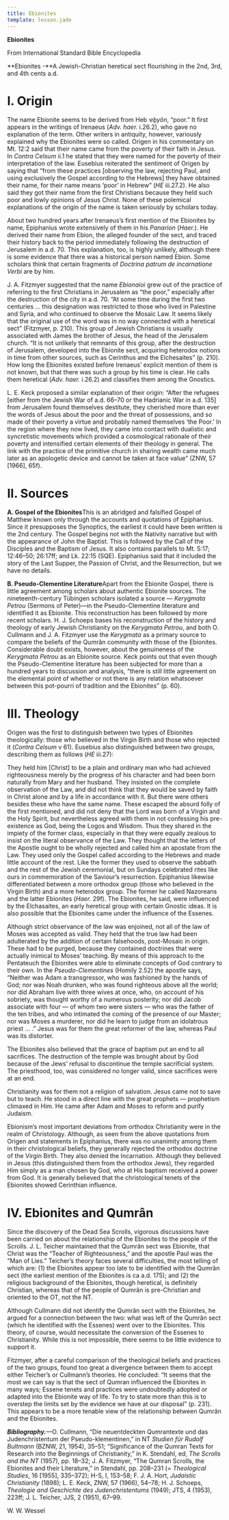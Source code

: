 ```yaml
---
title: Ebionites
template: lesson.jade
---
```



**Ebionites**

From International Standard Bible Encyclopedia

**Ebionites -**A Jewish-Christian heretical sect flourishing in the 2nd,
3rd, and 4th cents a.d.

I. Origin
=========

The name Ebionite seems to be derived from Heb *˒eḇyôn*, “poor.” It
first appears in the writings of Irenaeus (*Adv. haer.* i.26.2), who
gave no explanation of the term. Other writers in antiquity, however,
variously explained why the Ebionites were so called. Origen in his
commentary on Mt. 12:2 said that their name came from the poverty of
their faith in Jesus. In *Contra Celsum* ii.1 he stated that they were
named for the poverty of their interpretation of the law. Eusebius
reiterated the sentiment of Origen by saying that “from these practices
[observing the law, rejecting Paul, and using exclusively the Gospel
according to the Hebrews] they have obtained their name, for their name
means ‘poor’ in Hebrew” (*HE* iii.27.2). He also said they got their
name from the first Christians because they held such poor and lowly
opinions of Jesus Christ. None of these polemical explanations of the
origin of the name is taken seriously by scholars today.

About two hundred years after Irenaeus’s first mention of the Ebionites
by name, Epiphanius wrote extensively of them in his *Panarion*
(*Haer.*). He derived their name from Ebion, the alleged founder of the
sect, and traced their history back to the period immediately following
the destruction of Jerusalem in a.d. 70. This explanation, too, is
highly unlikely, although there is some evidence that there was a
historical person named Ebion. Some scholars think that certain
fragments of *Doctrina patrum de incarnatione Verbi* are by him.

J. A. Fitzmyer suggested that the name *Ebionaioi* grew out of the
practice of referring to the first Christians in Jerusalem as “the
poor,” especially after the destruction of the city in a.d. 70. “At some
time during the first two centuries … this designation was restricted to
those who lived in Palestine and Syria, and who continued to observe the
Mosaic Law. It seems likely that the original use of the word was in no
way connected with a heretical sect” (Fitzmyer, p. 210). This group of
Jewish Christians is usually associated with James the brother of Jesus,
the head of the Jerusalem church. “It is not unlikely that remnants of
this group, after the destruction of Jerusalem, developed into the
Ebionite sect, acquiring heterodox notions in time from other sources,
such as Cerinthus and the Elchesaites” (p. 210). How long the Ebionites
existed before Irenaeus’ explicit mention of them is not known, but that
there was such a group by his time is clear. He calls them heretical
(*Adv. haer.* i.26.2) and classifies them among the Gnostics.

L. E. Keck proposed a similar explanation of their origin: “After the
refugees [either from the Jewish War of a.d. 66–70 or the Hadrianic War
in a.d. 135] from Jerusalem found themselves destitute, they cherished
more than ever the words of Jesus about the poor and the threat of
possessions, and so made of their poverty a virtue and probably named
themselves ‘the Poor.’ In the region where they now lived, they came
into contact with dualistic and syncretistic movements which provided a
cosmological rationale of their poverty and intensified certain elements
of their theology in general. The link with the practice of the
primitive church in sharing wealth came much later as an apologetic
device and cannot be taken at face value” (ZNW, 57 [1966], 65f).

II. Sources
===========

**A. Gospel of the Ebionites**This is an abridged and falsified Gospel
of Matthew known only through the accounts and quotations of Epiphanius.
Since it presupposes the Synoptics, the earliest it could have been
written is the 2nd century. The Gospel begins not with the Nativity
narrative but with the appearance of John the Baptist. This is followed
by the Call of the Disciples and the Baptism of Jesus. It also contains
parallels to Mt. 5:17; 12:46–50; 26:17ff; and Lk. 22:15 (SQE).
Epiphanius said that it included the story of the Last Supper, the
Passion of Christ, and the Resurrection, but we have no details.

**B. Pseudo-Clementine Literature**Apart from the Ebionite Gospel, there
is little agreement among scholars about authentic Ebionite sources. The
nineteenth-century Tübingen scholars isolated a source — *Kerygmata
Petrou* (Sermons of Peter)—in the Pseudo-Clementine literature and
identified it as Ebionite. This reconstruction has been followed by more
recent scholars. H. J. Schoeps bases his reconstruction of the history
and theology of early Jewish Christianity on the *Kerygmata Petrou*, and
both O. Cullmann and J. A. Fitzmyer use the *Kerygmata* as a primary
source to compare the beliefs of the Qumrân community with those of the
Ebionites. Considerable doubt exists, however, about the genuineness of
the *Kerygmata Petrou* as an Ebionite source. Keck points out that even
though the Pseudo-Clementine literature has been subjected for more than
a hundred years to discussion and analysis, “there is still little
agreement on the elemental point of whether or not there is any relation
whatsoever between this pot-pourri of tradition and the Ebionites” (p.
60).

III. Theology
=============

Origen was the first to distinguish between two types of Ebionites
theologically: those who believed in the Virgin Birth and those who
rejected it (*Contra Celsum* v 61). Eusebius also distinguished between
two groups, describing them as follows (*HE* iii.27):

They held him [Christ] to be a plain and ordinary man who had achieved
righteousness merely by the progress of his character and had been born
naturally from Mary and her husband. They insisted on the complete
observation of the Law, and did not think that they would be saved by
faith in Christ alone and by a life in accordance with it. But there
were others besides these who have the same name. These escaped the
absurd folly of the first mentioned, and did not deny that the Lord was
born of a Virgin and the Holy Spirit, but nevertheless agreed with them
in not confessing his pre-existence as God, being the Logos and Wisdom.
Thus they shared in the impiety of the former class, especially in that
they were equally zealous to insist on the literal observance of the
Law. They thought that the letters of the Apostle ought to be wholly
rejected and called him an apostate from the Law. They used only the
Gospel called according to the Hebrews and made little account of the
rest. Like the former they used to observe the sabbath and the rest of
the Jewish ceremonial, but on Sundays celebrated rites like ours in
commemoration of the Saviour’s resurrection. Epiphanius likewise
differentiated between a more orthodox group (those who believed in the
Virgin Birth) and a more heterodox group. The former he called Nazoreans
and the latter Ebionites (*Haer.* 29f). The Ebionites, he said, were
influenced by the Elchasaites, an early heretical group with certain
Gnostic ideas. It is also possible that the Ebionites came under the
influence of the Essenes.

Although strict observance of the law was enjoined, not all of the law
of Moses was accepted as valid. They held that the true law had been
adulterated by the addition of certain falsehoods, post-Mosaic in
origin. These had to be purged, because they contained doctrines that
were actually inimical to Moses’ teaching. By means of this approach to
the Pentateuch the Ebionites were able to eliminate concepts of God
contrary to their own. In the *Pseudo-Clementines* (Homily 2.52) the
apostle says, “Neither was Adam a transgressor, who was fashioned by the
hands of God; nor was Noah drunken, who was found righteous above all
the world; nor did Abraham live with three wives at once, who, on
account of his sobriety, was thought worthy of a numerous posterity; nor
did Jacob associate with four — of whom two were sisters — who was the
father of the ten tribes, and who intimated the coming of the presence
of our Master; nor was Moses a murderer, nor did he learn to judge from
an idolatrous priest … .” Jesus was for them the great reformer of the
law, whereas Paul was its distorter.

The Ebionites also believed that the grace of baptism put an end to all
sacrifices. The destruction of the temple was brought about by God
because of the Jews’ refusal to discontinue the temple sacrificial
system. The priesthood, too, was considered no longer valid, since
sacrifices were at an end.

Christianity was for them not a religion of salvation. Jesus came not to
save but to teach. He stood in a direct line with the great prophets —
prophetism climaxed in Him. He came after Adam and Moses to reform and
purify Judaism.

Ebionism’s most important deviations from orthodox Christianity were in
the realm of Christology. Although, as seen from the above quotations
from Origen and statements in Epiphanius, there was no unanimity among
them in their christological beliefs, they generally rejected the
orthodox doctrine of the Virgin Birth. They also denied the Incarnation.
Although they believed in Jesus (this distinguished them from the
orthodox Jews), they regarded Him simply as a man chosen by God, who at
His baptism received a power from God. It is generally believed that the
christological tenets of the Ebionites showed Cerinthian influence.

IV. Ebionites and Qumrân
========================

Since the discovery of the Dead Sea Scrolls, vigorous discussions have
been carried on about the relationship of the Ebionites to the people of
the Scrolls. J. L. Teicher maintained that the Qumrân sect was Ebionite,
that Christ was the “Teacher of Righteousness,” and the apostle Paul was
the “Man of Lies.” Teicher’s theory faces several difficulties, the most
telling of which are: (1) the Ebionites appear too late to be identified
with the Qumrân sect (the earliest mention of the Ebionites is ca a.d.
175); and (2) the religious background of the Ebionites, though
heretical, is definitely Christian, whereas that of the people of Qumrân
is pre-Christian and oriented to the OT, not the NT.

Although Cullmann did not identify the Qumrân sect with the Ebionites,
he argued for a connection between the two: what was left of the Qumrân
sect (which he identified with the Essenes) went over to the Ebionites.
This theory, of course, would necessitate the conversion of the Essenes
to Christianity. While this is not impossible, there seems to be little
evidence to support it.

Fitzmyer, after a careful comparison of the theological beliefs and
practices of the two groups, found too great a divergence between them
to accept either Teicher’s or Cullmann’s theories. He concluded: “It
seems that the most we can say is that the sect of Qumran influenced the
Ebionites in many ways; Essene tenets and practices were undoubtedly
adopted or adapted into the Ebionite way of life. To try to state more
than this is to overstep the limits set by the evidence we have at our
disposal” (p. 231). This appears to be a more tenable view of the
relationship between Qumrân and the Ebionites.

***Bibliography.***—O. Cullmann, “Die neuentdeckten Qumrantexte und das
Judenchristentum der Pseudo-klementinen,” in NT *Studien für Rudolf
Bultmann* (BZNW, 21, 1954), 35–51; “Significance of the Qumran Texts for
Research into the Beginnings of Christianity,” in K. Stendahl, ed, *The
Scrolls and the NT* (1957), pp. 18–32; J. A. Fitzmyer, “The Qumran
Scrolls, the Ebionites and their Literature,” in Stendahl, pp. 208–231
(= *Theological Studies*, 16 [1955], 335–372); H-S, I, 153–58; F. J. A.
Hort, *Judaistic Christianity* (1898); L. E. Keck, ZNW, 57 (1966),
54–78; H. J. Schoeps, *Theologie and Geschichte des Judenchristentums*
(1949); JTS, 4 (1953), 223ff; J. L. Teicher, JJS, 2 (1951), 67–99.

W. W. Wessel

